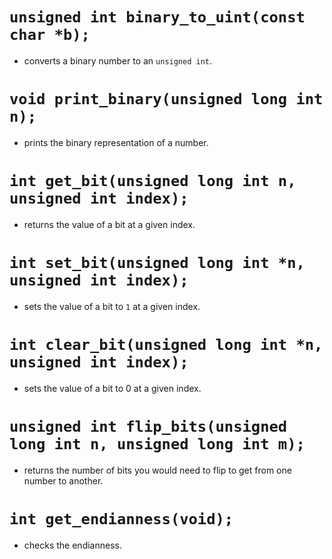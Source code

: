 # `unsigned int binary_to_uint(const char *b);`
* converts a binary number to an `unsigned int`.
# `void print_binary(unsigned long int n);`
* prints the binary representation of a number.
# `int get_bit(unsigned long int n, unsigned int index);`
* returns the value of a bit at a given index.
# `int set_bit(unsigned long int *n, unsigned int index);`
* sets the value of a bit to `1` at a given index.
# `int clear_bit(unsigned long int *n, unsigned int index);`
* sets the value of a bit to 0 at a given index.
# `unsigned int flip_bits(unsigned long int n, unsigned long int m);`
* returns the number of bits you would need to flip to get from one number to another.
# `int get_endianness(void);`
* checks the endianness.